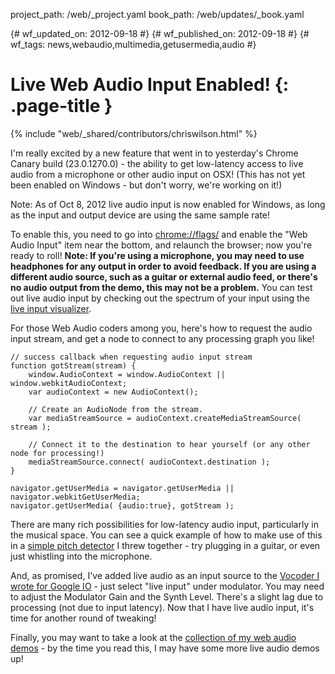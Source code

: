 project_path: /web/_project.yaml book_path: /web/updates/_book.yaml

{# wf_updated_on: 2012-09-18 #} {# wf_published_on: 2012-09-18 #} {# wf_tags: news,webaudio,multimedia,getusermedia,audio #}

# Live Web Audio Input Enabled! {: .page-title }

{% include "web/_shared/contributors/chriswilson.html" %}

<p>I'm really excited by a new feature that went in to yesterday's Chrome Canary build (23.0.1270.0) - the ability to get low-latency access to live audio from a microphone or other audio input on OSX!  (This has not yet been enabled on Windows - but don't worry, we're working on it!)</p>

Note: As of Oct 8, 2012 live audio input is now enabled for Windows, as long as the input and output device are using the same sample rate!

<p>To enable this, you need to go into <a href="chrome://flags/">chrome://flags/</a> and enable the "Web Audio Input" item near the bottom, and relaunch the browser; now you're ready to roll!  <b>Note: If you're using a microphone, you may need to use headphones for any output in order to avoid feedback.  If you are using a different audio source, such as a guitar or external audio feed, or there's no audio output from the demo, this may not be a problem.</b>  You can test out live audio input by checking out the spectrum of your input using the <a href="http://chromium.googlecode.com/svn/trunk/samples/audio/visualizer-live.html">live input visualizer</a>.</p>

<p>For those Web Audio coders among you, here's how to request the audio input stream, and get a node to connect to any processing graph you like!</p>

    // success callback when requesting audio input stream
    function gotStream(stream) {
        window.AudioContext = window.AudioContext || window.webkitAudioContext;
        var audioContext = new AudioContext();
    
        // Create an AudioNode from the stream.
        var mediaStreamSource = audioContext.createMediaStreamSource( stream );
    
        // Connect it to the destination to hear yourself (or any other node for processing!)
        mediaStreamSource.connect( audioContext.destination );
    }
    
    navigator.getUserMedia = navigator.getUserMedia || navigator.webkitGetUserMedia;
    navigator.getUserMedia( {audio:true}, gotStream );
    

<p>There are many rich possibilities for low-latency audio input, particularly in the musical space.  You can see a quick example of how to make use of this in a <a href="http://webaudiodemos.appspot.com/pitchdetect/index.html">simple pitch detector</a> I threw together - try plugging in a guitar, or even just whistling into the microphone.</p>

<p>And, as promised, I've added live audio as an input source to the <a href="http://webaudiodemos.appspot.com/Vocoder/index.html">Vocoder I wrote for Google IO</a> - just select "live input" under modulator.  You may need to adjust the Modulator Gain and the Synth Level.  There's a slight lag due to processing (not due to input latency).  Now that I have live audio input, it's time for another round of tweaking!</p>

<p>Finally, you may want to take a look at the <a href="http://webaudiodemos.appspot.com/">collection of my web audio demos</a> - by the time you read this, I may have some more live audio demos up!</p>
